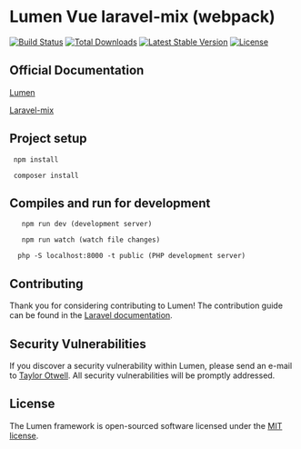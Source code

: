 # Lumen Vue laravel-mix (webpack) 

[![Build Status](https://travis-ci.org/laravel/lumen-framework.svg)](https://travis-ci.org/laravel/lumen-framework)
[![Total Downloads](https://img.shields.io/packagist/dt/laravel/framework)](https://packagist.org/packages/laravel/lumen-framework)
[![Latest Stable Version](https://img.shields.io/packagist/v/laravel/framework)](https://packagist.org/packages/laravel/lumen-framework)
[![License](https://img.shields.io/packagist/l/laravel/framework)](https://packagist.org/packages/laravel/lumen-framework)

## Official Documentation

[Lumen](https://lumen.laravel.com/docs)

[Laravel-mix](https://laravel-mix.com/docs/main/installation)

## Project setup
  ` npm install`
  
  ` composer install`
   
## Compiles and run for development
`   npm run dev (development server)`

`   npm run watch (watch file changes)`

 `  php -S localhost:8000 -t public (PHP development server)`

## Contributing

Thank you for considering contributing to Lumen! The contribution guide can be found in the [Laravel documentation](https://laravel.com/docs/contributions).

## Security Vulnerabilities

If you discover a security vulnerability within Lumen, please send an e-mail to [Taylor Otwell](mailto:taylor@laravel.com). All security vulnerabilities will be promptly addressed.

## License

The Lumen framework is open-sourced software licensed under the [MIT license](https://opensource.org/licenses/MIT).
